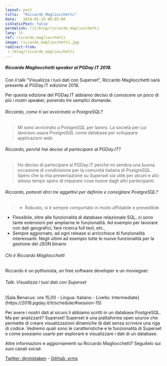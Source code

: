 ```yaml
---
layout: post
title:  "Riccardo Magliocchetti"
date:   2018-05-19 00:05:00
isStaticPost: false
permalink: /it/blog/riccardo_magliocchetti
lang: it
ref: riccardo_magliocchetti
image: riccardo_magliocchetti.jpg
redirect-from:
 - /blog/riccardo_magliocchetti
---
```


<h5>Riccardo Magliocchetti speaker al PGDay.IT 2018.</h5>

Con il talk "Visualizza i tuoi dati con Superset", Riccardo Magliocchetti sarà presente al PGDay.IT edizione 2018.

Per questa edizione del PGDay.IT abbiamo deciso di conoscere un poco di più i nostri speaker, ponendo tre semplici domande.

<h6>Riccardo, come ti sei avvicinato a PostgreSQL?</h6>

>Mi sono avvicinato a PostgreSQL per lavoro. La società per cui lavoravo usava PostgreSQL come database per sviluppare applicazioni web.

<h6>Riccardo, perchè hai deciso di partecipare al PGDay.IT?</h6>

>Ho deciso di partecipare al PGDay.IT perché mi sembra una buona occasione di condivisione per la comunità italiana di PostgreSQL. Spero che la mia presentazione su Superset sia utile per alcuni e allo stesso tempo spero di imparare cose nuove dagli altri partecipanti.

<h6>Riccardo, potresti dirci tre aggettivi per definire e consigliare PostgreSQL?</h6>

>* Robusto, si è sempre comportato in modo affidabile e prevedibile
 * Flessibile, oltre alle funzionalità di database relazionale SQL, ci sono tante estensioni per ampliarne le funzionalità. Ad esempio per lavorare con dati geografici, fare ricerca full text, etc..
 * Sempre aggiornato, ad ogni release si arricchisce di funzionalità interessanti. Negli ultimi ad esempio tutte le nuove funzionalità per la gestione del JSON binario

<h6>Chi è Riccardo Magliocchetti</h6>

Riccardo è un pythonista, un free software developer e un moviegoer.

<h6>Talk: Visualizza i tuoi dati con Superset</h6>
[Sala Benacus: ore 15,00 - Lingua: Italiano - Livello: Intermediate](https://2018.pgday.it/it/schedule/#session-15)

Per avere i nostri dati al sicuro li abbiamo scritti in un database PostgreSQL. Ma per analizzarli? Superset! Superset è una piattaforma open source che permette di creare visualizzazioni dinamiche di dati senza scrivere una riga di codice. Vedremo quali sono le caratteristiche e le funzionalità di Superset e come possiamo usarlo per esplorare e visualizzare i dati di un database.

Altre informazioni e aggiornamenti su Riccardo Magliocchetti? Seguitelo sui suoi canali social:

[Twitter: @rmistaken](https://twitter.com/rmistaken)  -  [GitHub: xrmx](https://github.com/xrmx)
